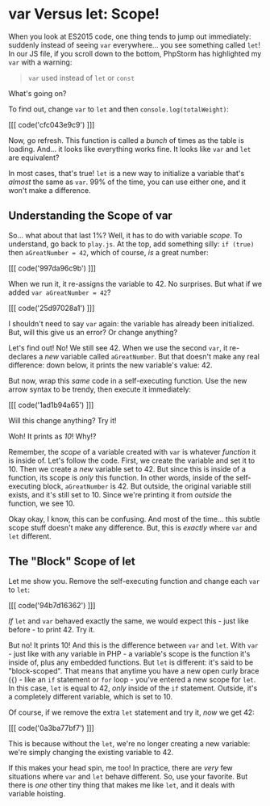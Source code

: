 # var Versus let: Scope!

When you look at ES2015 code, one thing tends to jump out immediately: suddenly
instead of seeing `var` everywhere... you see something called `let`! In our JS
file, if you scroll down to the bottom, PhpStorm has highlighted my `var` with a
warning:

> `var` used instead of `let` or `const`

What's going on?

To find out, change `var` to `let` and then `console.log(totalWeight)`:

[[[ code('cfc043e9c9') ]]]

Now, go refresh. This function is called a *bunch* of times as the table is loading.
And... it looks like everything works fine. It looks like `var` and `let` are equivalent?

In most cases, that's true! `let` is a new way to initialize a variable that's
*almost* the same as `var`. 99% of the time, you can use either one, and it won't
make a difference.

## Understanding the Scope of var

So... what about that last 1%? Well, it has to do with variable *scope*. To understand,
go back to `play.js`. At the top, add something silly: `if (true)` then `aGreatNumber = 42`,
which of course, *is* a great number:

[[[ code('997da96c9b') ]]]

When we run it, it re-assigns the variable to 42. No surprises. But what if we added
`var aGreatNumber = 42`?

[[[ code('25d97028a1') ]]]

I shouldn't need to say `var` again: the variable has already been initialized.
But, will this give us an error? Or change anything?

Let's find out! No! We still see 42. When we use the second `var`, it re-declares
a *new* variable called `aGreatNumber`. But that doesn't make any real difference:
down below, it prints the new variable's value: 42.

But now, wrap this *same* code in a self-executing function. Use the new arrow syntax
to be trendy, then execute it immediately:

[[[ code('1ad1b94a65') ]]]

Will this change anything? Try it!

Woh! It prints as *10*! Why!?

Remember, the *scope* of a variable created with `var` is whatever *function* it
is inside of. Let's follow the code. First, we create the variable and set it to 10.
Then we create a *new* variable set to 42. But since this is inside of a function,
its scope is *only* this function. In other words, inside of the self-executing
block, `aGreatNumber` is 42. But outside, the original variable still exists, and
it's still set to 10. Since we're printing it from *outside* the function, we see
10.

Okay okay, I know, this can be confusing. And most of the time... this subtle scope
stuff doesn't make any difference. But, this is *exactly* where `var` and `let` different.

## The "Block" Scope of let

Let me show you. Remove the self-executing function and change each `var` to `let`:

[[[ code('94b7d16362') ]]]

*If* `let` and `var` behaved exactly the same, we would expect this - just like
before - to print 42. Try it.

But no! It prints 10! And this is the difference between `var` and `let`. With `var` -
just like with any variable in PHP - a variable's scope is the function it's inside
of, plus any embedded functions. But `let` is different: it's said to be "block-scoped".
That means that anytime you have a new open curly brace (`{`) - like an `if` statement
or `for` loop - you've entered a new scope for `let`. In this case, `let` is equal
to 42, *only* inside of the `if` statement. Outside, it's a completely different
variable, which is set to 10.

Of course, if we remove the extra `let` statement and try it, *now* we get 42:

[[[ code('0a3ba77bf7') ]]]

This is because without the `let`, we're no longer creating a new variable: we're
simply changing the existing variable to 42.

If this makes your head spin, me too! In practice, there are *very* few situations
where `var` and `let` behave different. So, use your favorite. But there is *one*
other tiny thing that makes me like `let`, and it deals with variable hoisting.
